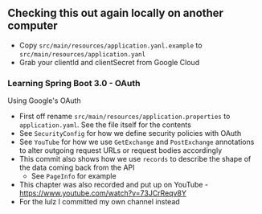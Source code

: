 ## Checking this out again locally on another computer ##
- Copy `src/main/resources/application.yanl.example` to `src/main/resources/application.yanl`
- Grab your clientId and clientSecret from Google Cloud

### Learning Spring Boot 3.0 - OAuth ###
Using Google's OAuth
- First off rename `src/main/resources/application.properties` to `application.yaml`. See the file itself for the contents
- See `SecurityConfig` for how we define security policies with OAuth
- See `YouTube` for how we use `GetExchange` and `PostExchange` annotations to alter outgoing request URLs or request bodies accordingly
- This commit also shows how we use `records` to describe the shape of the data coming back from the API
  - See `PageInfo` for example
- This chapter was also recorded and put up on YouTube - https://www.youtube.com/watch?v=73JCrReqv8Y
- For the lulz I committed my own channel instead